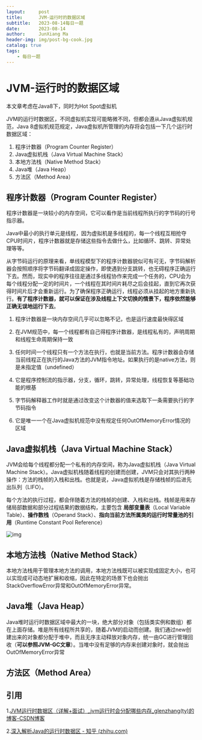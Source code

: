 ```yaml
---
layout:     post
title:      JVM-运行时的数据区域
subtitle:   2023-08-14每日一题
date:       2023-08-14
author:     JunXiang Ma
header-img: img/post-bg-cook.jpg
catalog: true
tags:
    - 每日一题
---
```


# JVM-运行时的数据区域

本文章考虑在Java8下，同时为Hot Spot虚拟机

JVM的运行时数据区，不同虚拟机实现可能略微不同，但都会遵从Java虚拟机规范，Java 8虚拟机规范规定，Java虚拟机所管理的内存将会包括一下几个运行时数据区域：

1. 程序计数器（Program Counter Register）
2. Java虚拟机栈（Java Virtual Machine Stack）
3. 本地方法栈（Native Method Stack）
4. Java堆（Java Heap）
5. 方法区（Method Area）

## 程序计数器（Program Counter Register）

程序计数器是一块较小的内存空间，它可以看作是当前线程所执行的字节码的行号指示器。

Java中最小的执行单元是线程，因为虚拟机是多线程的，每一个线程互相抢夺CPU时间片，程序计数器就是存储这些指令去做什么，比如循环、跳转、异常处理等等。



从字节码运行的原理来看，单线程模型下的程序计数器貌似可有可无，字节码解析器会按照顺序将字节码翻译成固定操作，即使遇到分支跳转，也无碍程序正确运行下去。然而，现实中的程序往往是通过多线程协作来完成一个任务的，CPU会为每个线程分配一定的时间片，一个线程在其时间片耗尽之后会挂起，直到它再次获得时间片后才会重新运行。为了确保程序正确运行，线程必须从挂起的地方重新执行。**有了程序计数器，就可以保证在涉及线程上下文切换的情景下，程序依然能够正确无误地运行下去**。

1. 程序计数器是一块内存空间几乎可以忽略不记，也是运行速度最快得区域

2. 在JVM规范中，每一个线程都有自己得程序计数器，是线程私有的，声明周期和线程生命周期保持一致

3. 任何时间一个线程只有一个方法在执行，也就是当前方法。程序计数器会存储当前线程正在执行的Java方法的JVM指令地址。如果执行的是native方法，则是未指定值（undefined）

4. 它是程序控制流的指示器，分支，循环，跳转，异常处理，线程恢复等基础功能的根基

5. 字节码解释器工作时就是通过改变这个计数器的值来选取下一条需要执行的字节码指令

6. 它是唯一一个在Java虚拟机规范中没有规定任何OutOfMemoryError情况的区域

   

## Java虚拟机栈（Java Virtual Machine Stack）

JVM会给每个线程都分配一个私有的内存空间，称为Java虚拟机栈（Java Virtual Machine Stack）。Java虚拟机栈随着线程的创建而创建，JVM只会对其执行两种操作：方法的栈帧的入栈和出栈。也就是说，Java虚拟机栈是存储栈帧的后进先出队列（LIFO）。

每个方法的执行过程，都会伴随着方法的栈帧的创建、入栈和出栈。栈帧是用来存储局部数据和部分过程结果的数据结构，主要包含 **局部变量表**（Local Variable Table）、**操作数栈**（Operand Stack）、**指向当前方法所属类的运行时常量池的引用**（Runtime Constant Pool Reference）

![img](https://pic2.zhimg.com/80/v2-5e4f9f4bb76dd61559d097377df7f3dd_1440w.webp)



## 本地方法栈（Native Method Stack）

本地方法栈用于管理本地方法的调用，本地方法栈既可以被实现成固定大小，也可以实现成可动态地扩展和收缩，因此在特定的场景下也会抛出StackOverflowError异常和OutOfMemoryError异常。



## Java堆（Java Heap）

Java堆时运行时数据区域中最大的一块，绝大部分对象（包括类实例和数组）都在上面存储。堆是所有线程所共享的，随着JVM的启动而创建。我们通过new创建出来的对象都分配于堆中，而且无序主动释放对象内存，统一由GC进行管理回收（**可以参照JVM-GC文章**）。当堆中没有足够的内存来创建对象时，就会抛出OutOfMemoryError异常

## 方法区（Method Area）

## 引用

1.[JVM运行时数据区（详解+面试）_jvm运行时会分配哪些内存_glenzhang(ty)的博客-CSDN博客](https://blog.csdn.net/qdzjo/article/details/115741193)

2.[深入解析Java的运行时数据区 - 知乎 (zhihu.com)](https://zhuanlan.zhihu.com/p/102431019)
